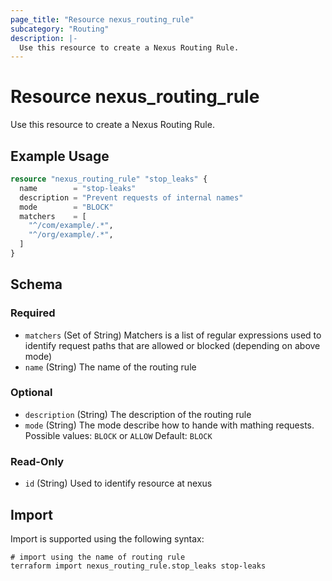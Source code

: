 ```yaml
---
page_title: "Resource nexus_routing_rule"
subcategory: "Routing"
description: |-
  Use this resource to create a Nexus Routing Rule.
---
```

# Resource nexus_routing_rule
Use this resource to create a Nexus Routing Rule.
## Example Usage
```terraform
resource "nexus_routing_rule" "stop_leaks" {
  name        = "stop-leaks"
  description = "Prevent requests of internal names"
  mode        = "BLOCK"
  matchers    = [
	"^/com/example/.*",
	"^/org/example/.*",
  ]
}
```
<!-- schema generated by tfplugindocs -->
## Schema

### Required

- `matchers` (Set of String) Matchers is a list of regular expressions used to identify request paths that are allowed or blocked (depending on above mode)
- `name` (String) The name of the routing rule

### Optional

- `description` (String) The description of the routing rule
- `mode` (String) The mode describe how to hande with mathing requests. Possible values: `BLOCK` or `ALLOW` Default: `BLOCK`

### Read-Only

- `id` (String) Used to identify resource at nexus
## Import
Import is supported using the following syntax:
```shell
# import using the name of routing rule
terraform import nexus_routing_rule.stop_leaks stop-leaks
```
